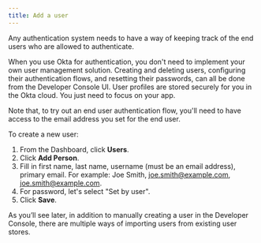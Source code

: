 ```yaml
---
title: Add a user
---
```


Any authentication system needs to have a way of keeping track of the end users who are allowed to authenticate.

When you use Okta for authentication, you don't need to implement your own user management solution. Creating and deleting users, configuring their authentication flows, and resetting their passwords, can all be done from the Developer Console UI. User profiles are stored securely for you in the Okta cloud. You just need to focus on your app.

Note that, to try out an end user authentication flow, you'll need to have access to the email address you set for the end user.

To create a new user:

1. From the Dashboard, click **Users**.
2. Click **Add Person**.
3. Fill in first name, last name, username (must be an email address), primary email. For example: Joe Smith, joe.smith@example.com, joe.smith@example.com.
4. For password, let's select "Set by user".
5. Click **Save**.

As you’ll see later, in addition to manually creating a user in the Developer Console, there are multiple ways of importing users from existing user stores.

